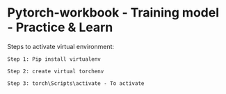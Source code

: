 ﻿# Pytorch-workbook - Training model - Practice & Learn

Steps to activate virtual environment:

    Step 1: Pip install virtualenv  

    Step 2: create virtual torchenv

    Step 3: torch\Scripts\activate - To activate
